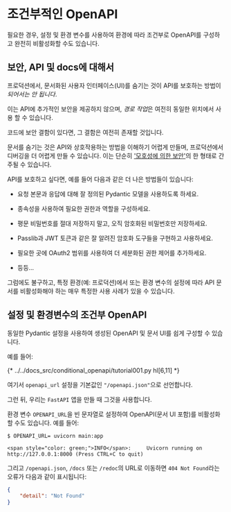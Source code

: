 # 조건부적인 OpenAPI

필요한 경우, 설정 및 환경 변수를 사용하여 환경에 따라 조건부로 OpenAPI를 구성하고 완전히 비활성화할 수도 있습니다.

## 보안, API 및 docs에 대해서

프로덕션에서, 문서화된 사용자 인터페이스(UI)를 숨기는 것이 API를 보호하는 방법이 *되어서는 안 됩니다*.

이는 API에 추가적인 보안을 제공하지 않으며, *경로 작업*은 여전히 동일한 위치에서 사용 할 수 있습니다.

코드에 보안 결함이 있다면, 그 결함은 여전히 존재할 것입니다.

문서를 숨기는 것은 API와 상호작용하는 방법을 이해하기 어렵게 만들며, 프로덕션에서 디버깅을 더 어렵게 만들 수 있습니다. 이는 단순히 <a href="https://en.wikipedia.org/wiki/Security_through_obscurity" class="external-link" target="_blank">'모호성에 의한 보안'</a>의 한 형태로 간주될 수 있습니다.

API를 보호하고 싶다면, 예를 들어 다음과 같은 더 나은 방법들이 있습니다:

* 요청 본문과 응답에 대해 잘 정의된 Pydantic 모델을 사용하도록 하세요.

* 종속성을 사용하여 필요한 권한과 역할을 구성하세요.

* 평문 비밀번호를 절대 저장하지 말고, 오직 암호화된 비밀번호만 저장하세요.

* Passlib과 JWT 토큰과 같은 잘 알려진 암호화 도구들을 구현하고 사용하세요.

* 필요한 곳에 OAuth2 범위를 사용하여 더 세분화된 권한 제어를 추가하세요.

* 등등...

그럼에도 불구하고, 특정 환경(예: 프로덕션)에서 또는 환경 변수의 설정에 따라 API 문서를 비활성화해야 하는 매우 특정한 사용 사례가 있을 수 있습니다.

## 설정 및 환경변수의 조건부 OpenAPI

동일한 Pydantic 설정을 사용하여 생성된 OpenAPI 및 문서 UI를 쉽게 구성할 수 있습니다.

예를 들어:

{* ../../docs_src/conditional_openapi/tutorial001.py hl[6,11] *}

여기서 `openapi_url` 설정을 기본값인 `"/openapi.json"`으로 선언합니다.

그런 뒤, 우리는 `FastAPI` 앱을 만들 때 그것을 사용합니다.

환경 변수 `OPENAPI_URL`을 빈 문자열로 설정하여 OpenAPI(문서 UI 포함)를 비활성화할 수도 있습니다. 예를 들어:

<div class="termy">

```console
$ OPENAPI_URL= uvicorn main:app

<span style="color: green;">INFO</span>:     Uvicorn running on http://127.0.0.1:8000 (Press CTRL+C to quit)
```

</div>

그리고 `/openapi.json`, `/docs` 또는 `/redoc`의 URL로 이동하면 `404 Not Found`라는 오류가 다음과 같이 표시됩니다:

```JSON
{
    "detail": "Not Found"
}
```
